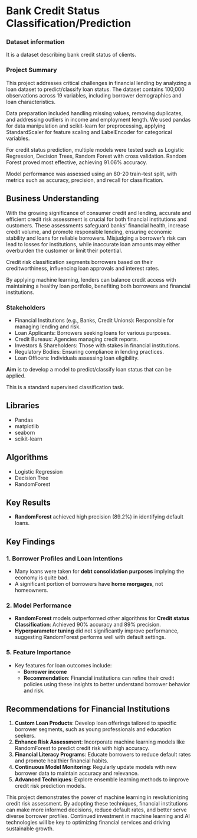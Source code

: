 # Bank Credit Status Classification/Prediction

### Dataset information
It is a dataset describing bank credit status of clients.

### Project Summary 

This project addresses critical challenges in financial lending by analyzing a loan dataset to predict/classify loan status. The dataset contains 100,000 observations across 19 variables, including borrower demographics and loan characteristics.

Data preparation included handling missing values, removing duplicates, and addressing outliers in income and employment length. We used pandas for data manipulation and scikit-learn for preprocessing, applying StandardScaler for feature scaling and LabelEncoder for categorical variables.

For credit status prediction, multiple models were tested such as Logistic Regression, Decision Trees, Random Forest with cross validation. Random Forest proved most effective, achieving 91.06% accuracy. 

Model performance was assessed using an 80-20 train-test split, with metrics such as accuracy, precision, and recall for classification.


## Business Understanding
With the growing significance of consumer credit and lending, accurate and efficient credit risk assessment is crucial for both financial institutions and customers. These assessments safeguard banks' financial health, increase credit volume, and promote responsible lending, ensuring economic stability and loans for reliable borrowers. Misjudging a borrower’s risk can lead to losses for institutions, while inaccurate loan amounts may either overburden the customer or limit their potential.

Credit risk classification segments borrowers based on their creditworthiness, influencing loan approvals and interest rates. 

By applying machine learning, lenders can balance credit access with maintaining a healthy loan portfolio, benefiting both borrowers and financial institutions.


### Stakeholders
- Financial Institutions (e.g., Banks, Credit Unions): Responsible for managing lending and risk.
- Loan Applicants: Borrowers seeking loans for various purposes.
- Credit Bureaus: Agencies managing credit reports.
- Investors & Shareholders: Those with stakes in financial institutions.
- Regulatory Bodies: Ensuring compliance in lending practices.
- Loan Officers: Individuals assessing loan eligibility.


**Aim** is to develop a model to predict/classify loan status that can be applied.

This is a standard supervised classification task.

## Libraries 
* Pandas
* matplotlib
* seaborn
* scikit-learn

## Algorithms
* Logistic Regression
* Decision Tree
* RandomForest

## Key Results

- **RandomForest** achieved high precision (89.2%) in identifying default loans.

## Key Findings

### 1. Borrower Profiles and Loan Intentions
- Many loans were taken for **debt consolidation purposes** implying the economy is quite bad.
- A significant portion of borrowers have **home morgages**, not homeowners.

### 2. Model Performance
- **RandomForest** models outperformed other algorithms for  **Credit status Classification**: Achieved 90% accuracy and 89% precision.
- **Hyperparameter tuning** did not significantly improve performance, suggesting RandomForest performs well with default settings.

### 5. Feature Importance
- Key features for loan outcomes include:
  - **Borrower income**
  - **Recommendation**: Financial institutions can refine their credit policies using these insights to better understand borrower behavior and risk.

## Recommendations for Financial Institutions
1. **Custom Loan Products**: Develop loan offerings tailored to specific borrower segments, such as young professionals and education seekers.
2. **Enhance Risk Assessment**: Incorporate machine learning models like RandomForest to predict credit risk with high accuracy.
3. **Financial Literacy Programs**: Educate borrowers to reduce default rates and promote healthier financial habits.
4. **Continuous Model Monitoring**: Regularly update models with new borrower data to maintain accuracy and relevance.
5. **Advanced Techniques**: Explore ensemble learning methods to improve credit risk prediction models.

This project demonstrates the power of machine learning in revolutionizing credit risk assessment. By adopting these techniques, financial institutions can make more informed decisions, reduce default rates, and better serve diverse borrower profiles. Continued investment in machine learning and AI technologies will be key to optimizing financial services and driving sustainable growth.
